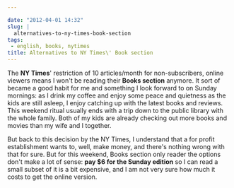 ```yaml
---

date: "2012-04-01 14:32"
slug: |
  alternatives-to-ny-times-book-section
tags:
 - english, books, nytimes
title: Alternatives to NY Times\' Book section
---
```


The **NY Times**\' restriction of 10 articles/month for non-subscribers,
online viewers means I won\'t be reading their **Books section**
anymore. It sort of became a good habit for me and something I look
forward to on Sunday mornings: as I drink my coffee and enjoy some peace
and quietness as the kids are still asleep, I enjoy catching up with the
latest books and reviews. This weekend ritual usually ends with a trip
down to the public library with the whole family. Both of my kids are
already checking out more books and movies than my wife and I together.

But back to this decision by the NY Times, I understand that a for
profit establishment wants to, well, make money, and there's nothing
wrong with that for sure. But for this weekend, Books section only
reader the options don't make a lot of sense: **pay \$6 for the Sunday
edition** so I can read a small subset of it is a bit expensive, and I
am not very sure how much it costs to get the online version.
